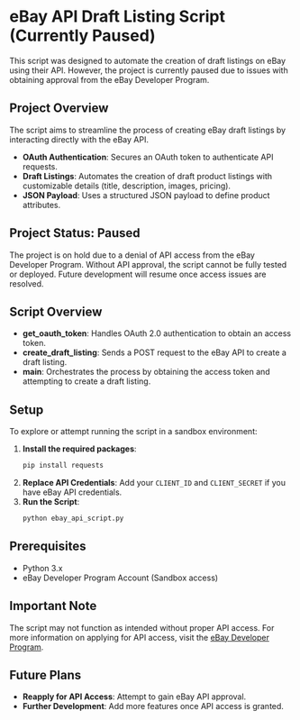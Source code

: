 # eBay API Draft Listing Script (Currently Paused)

This script was designed to automate the creation of draft listings on eBay using their API. However, the project is currently paused due to issues with obtaining approval from the eBay Developer Program.

## Project Overview

The script aims to streamline the process of creating eBay draft listings by interacting directly with the eBay API.

- **OAuth Authentication**: Secures an OAuth token to authenticate API requests.
- **Draft Listings**: Automates the creation of draft product listings with customizable details (title, description, images, pricing).
- **JSON Payload**: Uses a structured JSON payload to define product attributes.

## Project Status: Paused

The project is on hold due to a denial of API access from the eBay Developer Program. Without API approval, the script cannot be fully tested or deployed. Future development will resume once access issues are resolved.

## Script Overview

- **get_oauth_token**: Handles OAuth 2.0 authentication to obtain an access token.
- **create_draft_listing**: Sends a POST request to the eBay API to create a draft listing.
- **main**: Orchestrates the process by obtaining the access token and attempting to create a draft listing.

## Setup

To explore or attempt running the script in a sandbox environment:

1. **Install the required packages**:
   ```bash
   pip install requests
   ```
2. **Replace API Credentials**: Add your `CLIENT_ID` and `CLIENT_SECRET` if you have eBay API credentials.
3. **Run the Script**:
   ```bash
   python ebay_api_script.py
   ```

## Prerequisites

- Python 3.x
- eBay Developer Program Account (Sandbox access)

## Important Note

The script may not function as intended without proper API access. For more information on applying for API access, visit the [eBay Developer Program](https://developer.ebay.com/).

## Future Plans

- **Reapply for API Access**: Attempt to gain eBay API approval.
- **Further Development**: Add more features once API access is granted.
